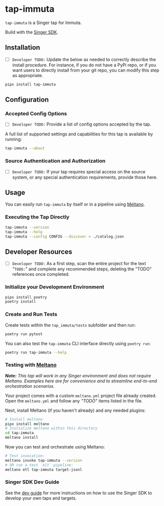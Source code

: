 # tap-immuta

`tap-immuta` is a Singer tap for Immuta.

Build with the [Singer SDK](https://gitlab.com/meltano/singer-sdk).

## Installation

- [ ] `Developer TODO:` Update the below as needed to correctly describe the install procedure. For instance, if you do not have a PyPi repo, or if you want users to directly install from your git repo, you can modify this step as appropriate.

```bash
pipx install tap-immuta
```

## Configuration

### Accepted Config Options

- [ ] `Developer TODO:` Provide a list of config options accepted by the tap.

A full list of supported settings and capabilities for this
tap is available by running:

```bash
tap-immuta --about
```

### Source Authentication and Authorization

- [ ] `Developer TODO:` If your tap requires special access on the source system, or any special authentication requirements, provide those here.

## Usage

You can easily run `tap-immuta` by itself or in a pipeline using [Meltano](www.meltano.com).

### Executing the Tap Directly

```bash
tap-immuta --version
tap-immuta --help
tap-immuta --config CONFIG --discover > ./catalog.json
```

## Developer Resources

- [ ] `Developer TODO:` As a first step, scan the entire project for the text "`TODO:`" and complete any recommended steps, deleting the "TODO" references once completed.

### Initialize your Development Environment

```bash
pipx install poetry
poetry install
```

### Create and Run Tests

Create tests within the `tap_immuta/tests` subfolder and
  then run:

```bash
poetry run pytest
```

You can also test the `tap-immuta` CLI interface directly using `poetry run`:

```bash
poetry run tap-immuta --help
```

### Testing with [Meltano](meltano.com)

_**Note:** This tap will work in any Singer environment and does not require Meltano.
Examples here are for convenience and to streamline end-to-end orchestration scenarios._

Your project comes with a custom `meltano.yml` project file already created. Open the `meltano.yml` and follow any _"TODO"_ items listed in
the file.

Next, install Meltano (if you haven't already) and any needed plugins:

```bash
# Install meltano
pipx install meltano
# Initialize meltano within this directory
cd tap-immuta
meltano install
```

Now you can test and orchestrate using Meltano:

```bash
# Test invocation:
meltano invoke tap-immuta --version
# OR run a test `elt` pipeline:
meltano etl tap-immuta target-jsonl
```

### Singer SDK Dev Guide

See the [dev guide](../../docs/dev_guide.md) for more instructions on how to use the Singer SDK to develop your own taps and targets.
